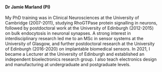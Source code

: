 #### **Dr Jamie Marland (PI)**
My PhD training was in Clinical Neurosciences at the University of Cambridge (2007-2011), studying RhoGTPase protein signalling in neurons, followed by postdoctoral work at the University of Edinburgh (2012-2015) on bulk endocytosis in neuronal synapses. A strong interest in interdisciplinary research led me to an MSc in sensor systems at the University of Glasgow, and further postdoctoral research at the University of Edinburgh (2016-2020) on implantable biomedical sensors. In 2021, I became a Lecturer at the University of Edinburgh and established an independent bioelectronics research group. I also teach electronics design and manufacturing at undergraduate and postgraduate levels.
